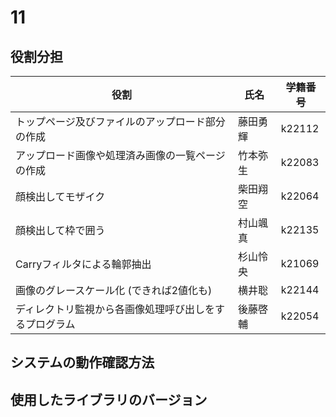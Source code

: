 # 11

## 役割分担
| 役割     | 氏名      | 学籍番号     |
| -------------- | -------------- | ----------- |
|トップページ及びファイルのアップロード部分の作成 |藤田勇輝 |k22112 | 
|アップロード画像や処理済み画像の一覧ページの作成 |竹本弥生 |k22083 |
|顔検出してモザイク |柴田翔空 |k22064 |
|顔検出して枠で囲う |村山颯真 |k22135 |
|Carryフィルタによる輪郭抽出 |杉山怜央 |k21069 |
|画像のグレースケール化 (できれば2値化も) |横井聡 |k22144 |
|ディレクトリ監視から各画像処理呼び出しをするプログラム |後藤啓輔 |k22054 |
## システムの動作確認方法

## 使用したライブラリのバージョン